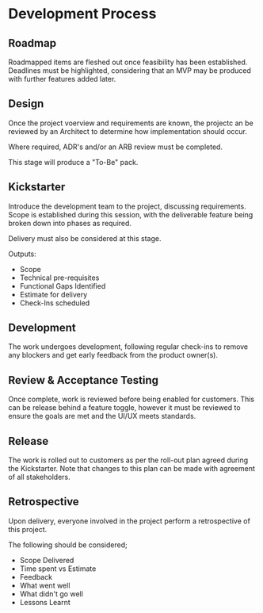 # Development Process

## Roadmap

Roadmapped items are fleshed out once feasibility has been established. Deadlines must be highlighted, considering that an MVP may be produced with further features added later.

## Design

Once the project voerview and requirements are known, the projectc an be reviewed by an Architect to determine how implementation should occur.

Where required, ADR's and/or an ARB review must be completed.

This stage will produce a "To-Be" pack.

## Kickstarter

Introduce the development team to the project, discussing requirements. Scope is established during this session, with the deliverable feature being broken down into phases as required.

Delivery must also be considered at this stage.

Outputs:

- Scope
- Technical pre-requisites
- Functional Gaps Identified
- Estimate for delivery
- Check-Ins scheduled

## Development

The work undergoes development, following regular check-ins to remove any blockers and get early feedback from the product owner(s).

## Review & Acceptance Testing

Once complete, work is reviewed before being enabled for customers. This can be release behind a feature toggle, however it must be reviewed to ensure the goals are met and the UI/UX meets standards.

## Release

The work is rolled out to customers as per the roll-out plan agreed during the Kickstarter. Note that changes to this plan can be made with agreement of all stakeholders.

## Retrospective

Upon delivery, everyone involved in the project perform a retrospective of this project.

The following should be considered;

- Scope Delivered
- Time spent vs Estimate
- Feedback
- What went well
- What didn't go well
- Lessons Learnt
